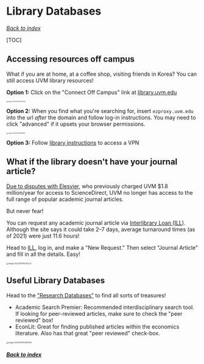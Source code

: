 # Library Databases 



*[Back to index](index.html)*

[TOC]



## Accessing resources off campus 

What if you are at home, at a coffee shop, visiting friends in Korea? You can still access UVM library resources! 

**Option 1:** Click on the "Connect Off Campus" link at [library.uvm.edu](https://library.uvm.edu/)

<img src="/Users/ebeam/Dropbox/UVM-HCOL185-Fall2022/HCOL185.f22/image-20221010143733320.png" alt="image-20221010143733320" style="zoom:25%;" />



**Option 2:** When you find what you're searching for, insert `ezproxy.uvm.edu` into the url *after* the domain and follow log-in instructions. You may need to click "advanced" if it upsets your browser permissions.

<img src="/Users/ebeam/Dropbox/UVM-HCOL185-Fall2022/HCOL185.f22/image-20221010143941956.png" alt="image-20221010143941956" style="zoom:25%;" />

**Option 3:** Follow [library instructions](https://library.uvm.edu/help/access_library_resources_from_off_campus) to access a VPN





## What if the library doesn't have your journal article? 

[Due to disputes with Elesvier](https://library.uvm.edu/sites/default/files/documents/sd/ElsevierResolutionAndFAQs.pdf), who previously charged UVM $1.8 million/year for access to ScienceDirect, UVM no longer has access to the full range of popular academic journal articles. 

But never fear! 

You can request any academic journal article via [Interlibrary Loan (ILL)](https://illiad.uvm.edu/illiad/AtlasAuthPortal). Although the site says it could take 2–7 days, average turnaround times (as of 2021) were just 11.6 hours! 

Head to [ILL](https://illiad.uvm.edu/illiad/AtlasAuthPortal), log in, and make a "New Request." Then select "Journal Article" and fill in all the details. Easy!

<img src="/Users/ebeam/Dropbox/UVM-HCOL185-Fall2022/HCOL185.f22/image-20221010145342227.png" alt="image-20221010145342227" style="zoom:33%;" /> 



## Useful Library Databases 



Head to the ["Research Databases"](https://library.uvm.edu/research/research_databases) to find all sorts of treasures! 

- Academic Search Premier: Recommended interdisciplinary search tool. If looking for peer-reviewed articles, make sure to check the "peer reviewed" box! 
- EconLit: Great for finding published articles within the economics literature. Also has that great "peer reviewed" check-box.

<img src="/Users/ebeam/Dropbox/UVM-HCOL185-Fall2022/HCOL185.f22/image-20221010145308769.png" alt="image-20221010145308769" style="zoom:33%;" />



#### *[Back to index](index.html)*